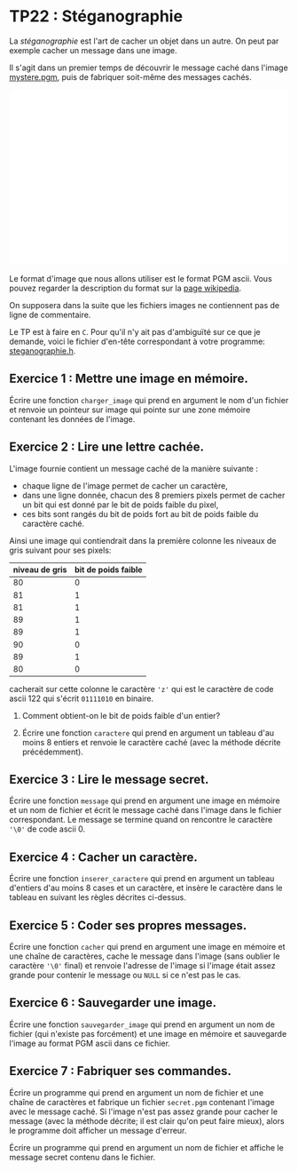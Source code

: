 TP22 : Stéganographie
==

La _stéganographie_ est l'art de cacher un objet dans un autre. On
peut par exemple cacher un message dans une image.

Il s'agit dans un premier temps de découvrir le message caché dans
l'image [mystere.pgm](mystere.pgm), puis de fabriquer soit-même des
messages cachés.

![](mystere.png)

Le format d'image que nous allons utiliser est le format PGM ascii. Vous
pouvez regarder la description du format sur la [page
wikipedia](https://fr.wikipedia.org/wiki/Portable_pixmap#Fichier_ASCII_2).

On supposera dans la suite que les fichiers images ne contiennent pas
de ligne de commentaire.


Le TP est à faire en `C`. Pour qu'il n'y ait pas d'ambiguïté sur ce
que je demande, voici le fichier d'en-tête correspondant à votre
programme: [steganographie.h](steganographie.h).

## Exercice 1 : Mettre une image en mémoire.
Écrire une fonction `charger_image` qui prend en argument le nom d'un
fichier et renvoie un pointeur sur image qui pointe sur une zone mémoire
contenant les données de l'image.



## Exercice 2 : Lire une lettre cachée.
L'image fournie contient un message caché de la manière suivante :
* chaque ligne de l'image permet de cacher un caractère,
* dans une ligne donnée, chacun des 8 premiers pixels permet de
  cacher un bit qui est donné par le bit de poids faible du pixel,
* ces bits sont rangés du bit de poids fort au bit de poids faible du
  caractère caché.

Ainsi une image qui contiendrait dans la première colonne les niveaux
de gris suivant pour ses pixels:


| niveau de gris | bit de poids faible |
|-----|-----|
| 80 | 0 |
| 81 | 1 |
| 81 | 1 |
| 89 | 1 |
| 89 | 1 |
| 90 | 0 |
| 89 | 1 |
| 80 | 0 |

cacherait sur cette colonne le caractère `'z'` qui est le caractère de
code ascii 122 qui s'écrit `01111010` en binaire.

1. Comment obtient-on le bit de poids faible d'un entier?

2. Écrire une fonction `caractere` qui prend en argument un tableau
   d'au moins 8 entiers et renvoie le caractère caché (avec la méthode
   décrite précédemment).
   
## Exercice 3 : Lire le message secret.
Écrire une fonction `message` qui prend en argument une
image en mémoire et un nom de fichier et écrit le message caché dans
l'image dans le fichier correspondant. Le message se termine quand on
rencontre le caractère `'\0'` de code ascii 0.


## Exercice 4 : Cacher un caractère.
Écrire une fonction `inserer_caractere` qui prend en argument un
tableau d'entiers d'au moins 8 cases et un caractère, et insère le
caractère dans le tableau en suivant les règles décrites ci-dessus.

## Exercice 5 : Coder ses propres messages.
Écrire une fonction `cacher` qui prend en argument une image en
mémoire et une chaîne de caractères, cache le message dans l'image
(sans oublier le caractère `'\0'` final) et
renvoie l'adresse de l'image si l'image était assez grande pour
contenir le message ou `NULL` si ce n'est pas le cas.


## Exercice 6 : Sauvegarder une image.
Écrire une fonction `sauvegarder_image` qui prend en argument un nom
de fichier (qui n'existe pas forcément) et une image en mémoire et
sauvegarde l'image au format PGM ascii dans ce fichier.

## Exercice 7 : Fabriquer ses commandes.
Écrire un programme qui prend en argument un nom de fichier et une
chaîne de caractères et fabrique un fichier `secret.pgm` contenant
l'image avec le message caché. Si l'image n'est pas assez grande pour
cacher le message (avec la méthode décrite; il est clair qu'on peut
faire mieux), alors le programme doit afficher un message d'erreur.

Écrire un programme qui prend en argument un nom de fichier et affiche
le message secret contenu dans le fichier.
